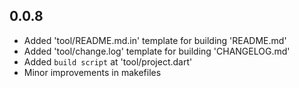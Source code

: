 ## 0.0.8

* Added 'tool/README.md.in' template for building 'README.md'
* Added 'tool/change.log' template for building 'CHANGELOG.md'
* Added `build script` at 'tool/project.dart'
* Minor improvements in makefiles

